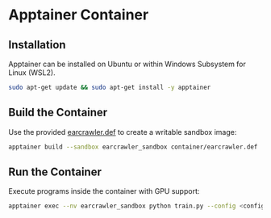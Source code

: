 # Apptainer Container

## Installation

Apptainer can be installed on Ubuntu or within Windows Subsystem for Linux (WSL2).

```bash
sudo apt-get update && sudo apt-get install -y apptainer
```

## Build the Container

Use the provided [earcrawler.def](earcrawler.def) to create a writable sandbox image:

```bash
apptainer build --sandbox earcrawler_sandbox container/earcrawler.def
```

## Run the Container

Execute programs inside the container with GPU support:

```bash
apptainer exec --nv earcrawler_sandbox python train.py --config <config_path>
```
